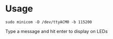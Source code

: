 # Usage
```
sudo minicom -D /dev/ttyACM0 -b 115200
```
Type a message and hit enter to display on LEDs

